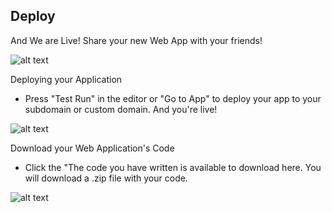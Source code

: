 ## Deploy ##

And We are Live! Share your new Web App with your friends!

![alt text](http://appcubator.com/static/img/tutorial/Deploy_1.png)

Deploying your Application

- Press "Test Run" in the editor or "Go to App" to deploy your app to your subdomain or custom domain. And you're live!

![alt text](http://appcubator.com/static/img/tutorial/Deploy_2.png)
 
Download your Web Application's Code

- Click the "The code you have written is available to download here. You will download a .zip file with your code.

![alt text](http://appcubator.com/static/img/tutorial/Code.png)